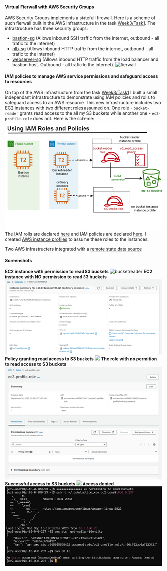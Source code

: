 #### Virtual Fierwall with AWS Security Groups
AWS Security Groups implements a statefull firewall. Here is a scheme of such fierwall built in the AWS infrastructure in the task [Week3/Task1](../task1/README.md). The infrastructure has three security groups:
- [bastion-sg](../task1/bastion.tf) (Allows inbound SSH traffic from the internet, outbound - all trafic to the internet)
- [nlb-sg](../task1/security_groups.tf) (Allows inbound HTTP traffic from the internet, outbound - all trafic to the internet)
- [webserver-sg](../task1/security_groups.tf) (Allows inbound HTTP traffic from the load balancer and bastion host. Outbound - all trafic to the internet).
![fierwall](docs/virt_fw.png)

#### IAM policies to manage AWS service permissions and safeguard access to resources
On top of the AWS infrastructure from the task [Week3/Task1](../task1/README.md) I built a small independant infrastructure to demonstrate using IAM policies and rolls to safeguard access to an AWS resource. This new infrastructure includes two EC2 instances with two different roles assumed on. One role  - `bucket-reader` grants read access to the all my S3 buckets while another one - `ec2-profile-role` does not. Here is the scheme:
![iam](iam_role.png)
The IAM rolls are declared [here](iam_roles.tf) and IAM policies are declared [here](iam_policies.tf). I created [AWS instance profiles](main.tf) to assume these roles to the instances.

Two AWS infrastructers integrated with a [remote state data source](remote_state.tf)

#### Screenshots
**EC2 instance with permission to read S3 buckets**
![bucketreader](docs/bucketreader.png)
**EC2 instance with NO permission to read S3 buckets**
![ordinary](docs/../ordinary.png)
**Policy granting read access to S3 buckets**
![](docs/s3readpolicy.png)
**The role with no permition to read access to S3 buckets**
![](docs/../ordinaryrole.png)
**Successful access to S3 buckets**
![](docs/success.png)
**Access denied**
![](docs/../noaccess.png)
